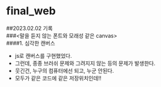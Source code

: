 # final_web<br>
##2023.02.02 기록<br>
###<말을 듣지 않는 폰트와 모래성 같은 canvas><br>
####1. 심각한 캔버스<br>
- js로 캔버스를 구현했었다.<br>
- 그런데, 종종 브러쉬 문제와 그려지지 않는 등의 문제가 발생한다.<br>
- 웃긴건, 누구의 컴퓨터에선 되고, 누군 안된다.<br>
- 모두가 같은 코드에 같은 저장위치인데!!<br>
